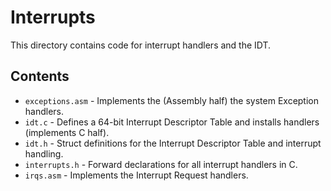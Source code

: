 # Interrupts
This directory contains code for interrupt handlers and the IDT.

## Contents
- `exceptions.asm` - Implements the (Assembly half) the system Exception handlers.
- `idt.c` - Defines a 64-bit Interrupt Descriptor Table and installs handlers (implements C half).
- `idt.h` - Struct definitions for the Interrupt Descriptor Table and interrupt handling.
- `interrupts.h` - Forward declarations for all interrupt handlers in C.
- `irqs.asm` - Implements the Interrupt Request handlers.

